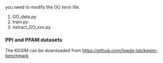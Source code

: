 you need to modify the GO term file.
1. GO_data.py
2. train.py
3. extract_GO_xxx.py

### PPI and PFAM datasets
The KGSIM can be downloaded from https://github.com/liseda-lab/kgsim-benchmark

